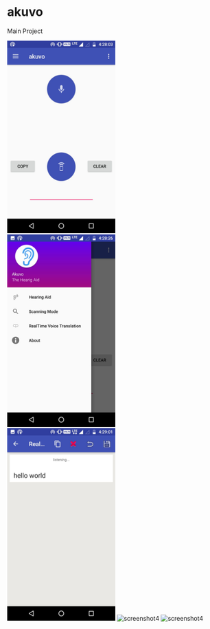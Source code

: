 # akuvo
Main Project 


 <img src="/phoneScreenshots/01.jpg" alt="screenshot1" height="50%" width="50%"> 
 <img src="/phoneScreenshots/02.jpg" alt="screenshot2" height="50%" width="50%"> 
 <img src="/phoneScreenshots/03.jpg" alt="screenshot3" height="50%" width="50%"> 
 <img src="/phoneScreenshots/04." alt="screenshot4" height="50%" width="50%"> 
 <img src="/phoneScreenshots/04." alt="screenshot4" height="50%" width="50%"> 

